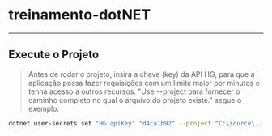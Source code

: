 # treinamento-dotNET
--------------

## Execute o Projeto
> Antes de rodar o projeto, insira a chave (key) da API HG, para que a aplicação possa fazer requisições com um limite maior por minutos e tenha acesso a outros recursos.
>  "Use --project para fornecer o caminho completo no qual o arquivo do projeto existe." segue o exemplo:
```bash
dotnet user-secrets set "HG:apiKey" "d4ca1b92" --project "C:\source\...\src\Aula3"
```
